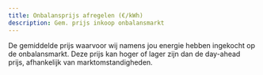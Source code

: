 ```yaml
---
title: Onbalansprijs afregelen (€/kWh) 
description: Gem. prijs inkoop onbalansmarkt
---
```


De gemiddelde prijs waarvoor wij namens jou energie hebben ingekocht op de onbalansmarkt. Deze prijs kan hoger of lager zijn dan de day-ahead prijs, afhankelijk van marktomstandigheden.
